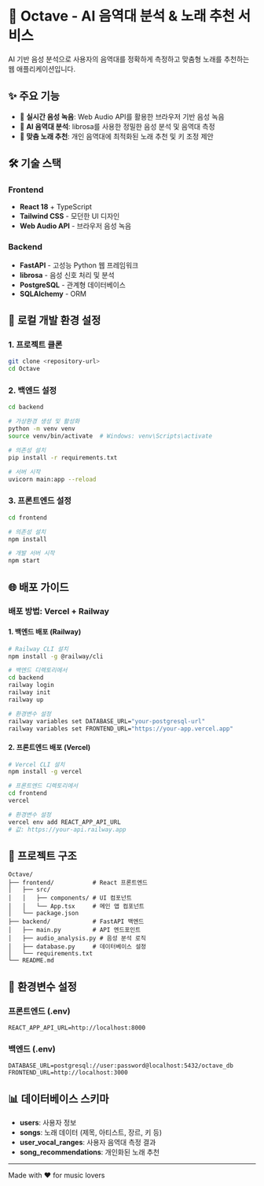 # 🎵 Octave - AI 음역대 분석 & 노래 추천 서비스

AI 기반 음성 분석으로 사용자의 음역대를 정확하게 측정하고 맞춤형 노래를 추천하는 웹 애플리케이션입니다.

## ✨ 주요 기능

- 🎤 **실시간 음성 녹음**: Web Audio API를 활용한 브라우저 기반 음성 녹음
- 🤖 **AI 음역대 분석**: librosa를 사용한 정밀한 음성 분석 및 음역대 측정
- 🎵 **맞춤 노래 추천**: 개인 음역대에 최적화된 노래 추천 및 키 조정 제안

## 🛠 기술 스택

### Frontend
- **React 18** + TypeScript
- **Tailwind CSS** - 모던한 UI 디자인
- **Web Audio API** - 브라우저 음성 녹음

### Backend  
- **FastAPI** - 고성능 Python 웹 프레임워크
- **librosa** - 음성 신호 처리 및 분석
- **PostgreSQL** - 관계형 데이터베이스
- **SQLAlchemy** - ORM

## 🚀 로컬 개발 환경 설정

### 1. 프로젝트 클론
```bash
git clone <repository-url>
cd Octave
```

### 2. 백엔드 설정
```bash
cd backend

# 가상환경 생성 및 활성화
python -m venv venv
source venv/bin/activate  # Windows: venv\Scripts\activate

# 의존성 설치
pip install -r requirements.txt

# 서버 시작
uvicorn main:app --reload
```

### 3. 프론트엔드 설정
```bash
cd frontend

# 의존성 설치
npm install

# 개발 서버 시작
npm start
```

## 🌐 배포 가이드

### 배포 방법: Vercel + Railway

#### 1. 백엔드 배포 (Railway)
```bash
# Railway CLI 설치
npm install -g @railway/cli

# 백엔드 디렉토리에서
cd backend
railway login
railway init
railway up

# 환경변수 설정
railway variables set DATABASE_URL="your-postgresql-url"
railway variables set FRONTEND_URL="https://your-app.vercel.app"
```

#### 2. 프론트엔드 배포 (Vercel)
```bash
# Vercel CLI 설치
npm install -g vercel

# 프론트엔드 디렉토리에서
cd frontend
vercel

# 환경변수 설정
vercel env add REACT_APP_API_URL
# 값: https://your-api.railway.app
```


## 📂 프로젝트 구조

```
Octave/
├── frontend/           # React 프론트엔드
│   ├── src/
│   │   ├── components/ # UI 컴포넌트
│   │   └── App.tsx     # 메인 앱 컴포넌트
│   └── package.json
├── backend/            # FastAPI 백엔드
│   ├── main.py         # API 엔드포인트
│   ├── audio_analysis.py # 음성 분석 로직
│   ├── database.py     # 데이터베이스 설정
│   └── requirements.txt
└── README.md
```

## 🔧 환경변수 설정

### 프론트엔드 (.env)
```env
REACT_APP_API_URL=http://localhost:8000
```

### 백엔드 (.env)
```env
DATABASE_URL=postgresql://user:password@localhost:5432/octave_db
FRONTEND_URL=http://localhost:3000
```

## 📊 데이터베이스 스키마

- **users**: 사용자 정보
- **songs**: 노래 데이터 (제목, 아티스트, 장르, 키 등)
- **user_vocal_ranges**: 사용자 음역대 측정 결과
- **song_recommendations**: 개인화된 노래 추천

---

Made with ❤️ for music lovers 